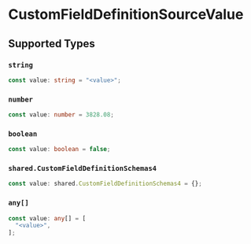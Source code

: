 # CustomFieldDefinitionSourceValue


## Supported Types

### `string`

```typescript
const value: string = "<value>";
```

### `number`

```typescript
const value: number = 3828.08;
```

### `boolean`

```typescript
const value: boolean = false;
```

### `shared.CustomFieldDefinitionSchemas4`

```typescript
const value: shared.CustomFieldDefinitionSchemas4 = {};
```

### `any[]`

```typescript
const value: any[] = [
  "<value>",
];
```

